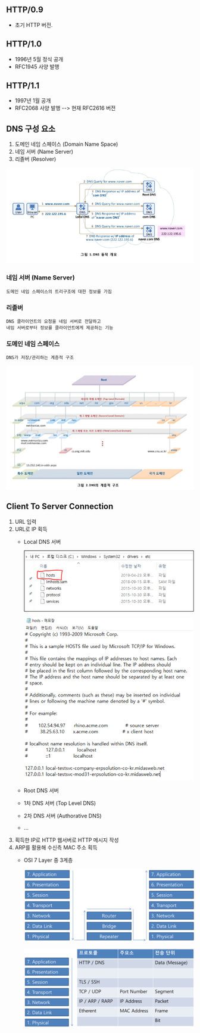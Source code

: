 ## HTTP/0.9
* 초기 HTTP 버전.

## HTTP/1.0
* 1996년 5월 정식 공개
* RFC1945 사양 발행

## HTTP/1.1
* 1997년 1월 공개
* RFC2068 사양 발행 --> 현재 RFC2616 버전

## DNS 구성 요소
1. 도메인 네임 스페이스 (Domain Name Space)
2. 네임 서버 (Name Server)
3. 리졸버 (Resolver)

![도메인 개요](./image/DNS_concept.png)

### 네임 서버 (Name Server)
```
도메인 네임 스페이스의 트리구조에 대한 정보를 가짐
```

### 리졸버
```
DNS 클라이언트의 요청을 네임 서버로 전달하고
네임 서버로부터 정보를 클라이언트에게 제공하는 기능
```

### 도메인 네임 스페이스
```
DNS가 저장/관리하는 계층적 구조
```
![도메인 네임 스페이스](./image/DNS_structure_1.png)


## Client To Server Connection
1. URL 입력
2. URL로 IP 획득
	* Local DNS 서버
		
		![로컬 DNS](./image/local_DNS2.png)
		
		![로컬 DNS](./image/local_DNS.png)
	* Root DNS 서버
	* 1차 DNS 서버 (Top Level DNS)
	* 2차 DNS 서버 (Authorative DNS)
	* ...
3. 획득한 IP로 HTTP 웹서버로 HTTP 메시지 작성
4. ARP를 활용해 수신측 MAC 주소 획득
	* OSI 7 Layer 중 3계층
		
		![OSI 7 Layer](./image/OSI_7_layer.png)
		
		![OSI 7 Layer 정보](./image/OSI_7_layer_info.png)
    
   